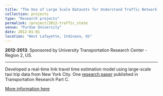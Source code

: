 ```yaml
---
title: "The Use of Large Scale Datasets for Understand Traffic Network State"
collection: projects
type: "Research projects"
permalink: /project/2012-traffic_state
venue: "Purdue University"
date: 2012-01-01
location: "West Lafayette, Indinana, US"
---
```

<b>2012-2013</b>: Sponsored by University Transportation Research Center - Region 2, US. 

---
Developed a real-time link travel time estimation model using large-scale taxi trip data from New York City. One [research paper](http://zhanxianyuan.xyz/files/link_TT_estimation-part_C.pdf) published in Transportation Research Part C.

[More information here](https://trid.trb.org/view/1299690)